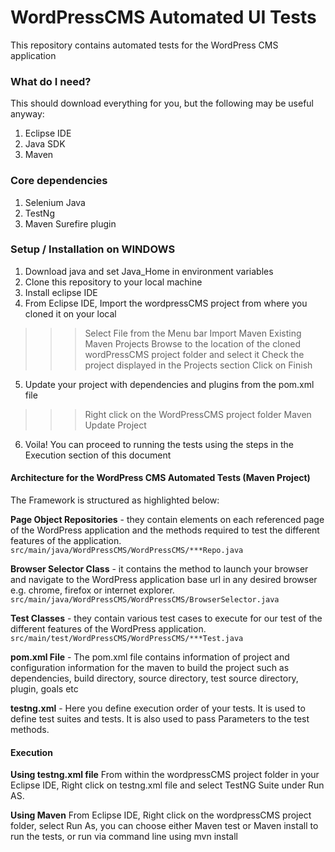 # WordPressCMS Automated UI Tests
This repository contains automated tests for the WordPress CMS application

### What do I need?
This should download everything for you, but the following may be useful anyway:
1. Eclipse IDE
2. Java SDK
3. Maven

### Core dependencies
1. Selenium Java
2. TestNg
3. Maven Surefire plugin

### Setup / Installation on WINDOWS
1. Download java and set Java_Home in environment variables
2. Clone this repository to your local machine
3. Install eclipse IDE
4. From Eclipse IDE, Import the wordpressCMS project from where you cloned it on your local
>>> Select File from the Menu bar 
>>> Import 
>>> Maven 
>>> Existing Maven Projects 
>>> Browse to the location of the cloned wordPressCMS project folder and select it 
>>> Check the project displayed in the Projects section 
>>> Click on Finish
5. Update your project with dependencies and plugins from the pom.xml file
>>> Right click on the WordPressCMS project folder 
>>> Maven 
>>> Update Project
6. Voila! You can proceed to running the tests using the steps in the Execution section of this document

#### Architecture for the WordPress CMS Automated Tests (Maven Project)
The Framework is structured as highlighted below:

**Page Object Repositories** - they contain elements on each referenced page of the WordPress application and the methods required to test the different features of the application.
`src/main/java/WordPressCMS/WordPressCMS/***Repo.java`

**Browser Selector Class** - it contains the method to launch your browser and navigate to the WordPress application base url in any desired browser e.g. chrome, firefox or internet explorer.
`src/main/java/WordPressCMS/WordPressCMS/BrowserSelector.java`

**Test Classes** - they contain various test cases to execute for our test of the different features of the WordPress application. 
`src/main/test/WordPressCMS/WordPressCMS/***Test.java`

**pom.xml File** - The pom.xml file contains information of project and configuration information for the maven to build the project such as dependencies, build directory, source directory, test source directory, plugin, goals etc

**testng.xml** - Here you define execution order of your tests. It is used to define test suites and tests. It is also used to pass Parameters to the test methods.

#### Execution
**Using testng.xml file**
From within the wordpressCMS project folder in your Eclipse IDE, Right click on testng.xml file and select TestNG Suite under Run AS.

**Using Maven**
From Eclipse IDE, Right click on the wordpressCMS project folder, select Run As, you can choose either Maven test or Maven install to run the tests, or run via command line using mvn install
